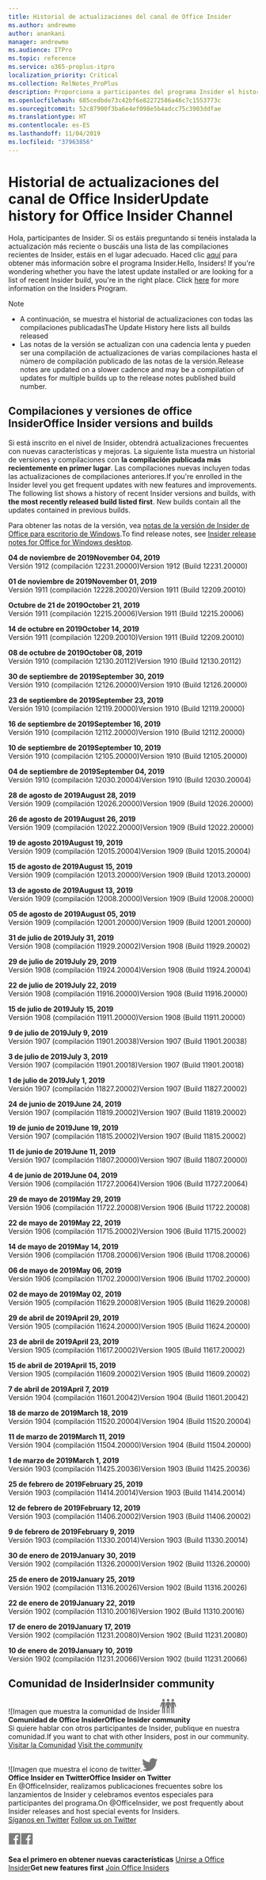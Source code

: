 ```yaml
---
title: Historial de actualizaciones del canal de Office Insider
ms.author: andrewmo
author: anankani
manager: andrewmo
ms.audience: ITPro
ms.topic: reference
ms.service: o365-proplus-itpro
localization_priority: Critical
ms.collection: RelNotes_ProPlus
description: Proporciona a participantes del programa Insider el historial de actualizaciones de los lanzamientos del canal mensual del modo anticipado de Insider para versiones de escritorio de Windows
ms.openlocfilehash: 685cedbde73c42bf6e82272586a46c7c1553773c
ms.sourcegitcommit: 52c87900f3ba6e4ef098e5b4adcc75c3903ddfae
ms.translationtype: HT
ms.contentlocale: es-ES
ms.lasthandoff: 11/04/2019
ms.locfileid: "37963856"
---
```

# <a name="update-history-for-office-insider-channel"></a><span data-ttu-id="d2401-103">Historial de actualizaciones del canal de Office Insider</span><span class="sxs-lookup"><span data-stu-id="d2401-103">Update history for Office Insider Channel</span></span>

<span data-ttu-id="d2401-p101">Hola, participantes de Insider. Si os estáis preguntando si tenéis instalada la actualización más reciente o buscáis una lista de las compilaciones recientes de Insider, estáis en el lugar adecuado. Haced clic [aquí](https://insider.office.com/) para obtener más información sobre el programa Insider.</span><span class="sxs-lookup"><span data-stu-id="d2401-p101">Hello, Insiders! If you're wondering whether you have the latest update installed or are looking for a list of recent Insider build, you're in the right place. Click [here](https://insider.office.com/) for more information on the Insiders Program.</span></span>

> [!NOTE]
> - <span data-ttu-id="d2401-107">A continuación, se muestra el historial de actualizaciones con todas las compilaciones publicadas</span><span class="sxs-lookup"><span data-stu-id="d2401-107">The Update History here lists all builds released</span></span>
> - <span data-ttu-id="d2401-108">Las notas de la versión se actualizan con una cadencia lenta y pueden ser una compilación de actualizaciones de varias compilaciones hasta el número de compilación publicado de las notas de la versión.</span><span class="sxs-lookup"><span data-stu-id="d2401-108">Release notes are updated on a slower cadence and may be a compilation of updates for multiple builds up to the release notes published build number.</span></span>

## <a name="office-insider-versions-and-builds"></a><span data-ttu-id="d2401-109">Compilaciones y versiones de office Insider</span><span class="sxs-lookup"><span data-stu-id="d2401-109">Office Insider versions and builds</span></span>

<span data-ttu-id="d2401-p102">Si está inscrito en el nivel de Insider, obtendrá actualizaciones frecuentes con nuevas características y mejoras. La siguiente lista muestra un historial de versiones y compilaciones con **la compilación publicada más recientemente en primer lugar**. Las compilaciones nuevas incluyen todas las actualizaciones de compilaciones anteriores.</span><span class="sxs-lookup"><span data-stu-id="d2401-p102">If you're enrolled in the Insider level you get frequent updates with new features and improvements. The following list shows a history of recent Insider versions and builds, with **the most recently released build listed first**. New builds contain all the updates contained in previous builds.</span></span>

<span data-ttu-id="d2401-113">Para obtener las notas de la versión, vea [notas de la versión de Insider de Office para escritorio de Windows](https://docs.microsoft.com/es-ES/OfficeUpdates/release-notes-office-insider).</span><span class="sxs-lookup"><span data-stu-id="d2401-113">To find release notes, see [Insider release notes for Office for Windows desktop](https://docs.microsoft.com/es-ES/OfficeUpdates/release-notes-office-insider).</span></span>

[//]: # (NO ELIMINAR)

<span data-ttu-id="d2401-115">**04 de noviembre de 2019**</span><span class="sxs-lookup"><span data-stu-id="d2401-115">**November 04, 2019**</span></span><br/>
<span data-ttu-id="d2401-116">Versión 1912 (compilación 12231.20000)</span><span class="sxs-lookup"><span data-stu-id="d2401-116">Version 1912 (Build 12231.20000)</span></span><br/>

<span data-ttu-id="d2401-117">**01 de noviembre de 2019**</span><span class="sxs-lookup"><span data-stu-id="d2401-117">**November 01, 2019**</span></span><br/>
<span data-ttu-id="d2401-118">Versión 1911 (compilación 12228.20020)</span><span class="sxs-lookup"><span data-stu-id="d2401-118">Version 1911 (Build 12209.20010)</span></span><br/>

<span data-ttu-id="d2401-119">**Octubre de 21 de 2019**</span><span class="sxs-lookup"><span data-stu-id="d2401-119">**October 21, 2019**</span></span><br/>
<span data-ttu-id="d2401-120">Versión 1911 (compilación 12215.20006)</span><span class="sxs-lookup"><span data-stu-id="d2401-120">Version 1911 (Build 12215.20006)</span></span><br/>

<span data-ttu-id="d2401-121">**14 de octubre en 2019**</span><span class="sxs-lookup"><span data-stu-id="d2401-121">**October 14, 2019**</span></span><br/>
<span data-ttu-id="d2401-122">Versión 1911 (compilación 12209.20010)</span><span class="sxs-lookup"><span data-stu-id="d2401-122">Version 1911 (Build 12209.20010)</span></span><br/>

<span data-ttu-id="d2401-123">**08 de octubre de 2019**</span><span class="sxs-lookup"><span data-stu-id="d2401-123">**October 08, 2019**</span></span><br/>
<span data-ttu-id="d2401-124">Versión 1910 (compilación 12130.20112)</span><span class="sxs-lookup"><span data-stu-id="d2401-124">Version 1910 (Build 12130.20112)</span></span><br/>

<span data-ttu-id="d2401-125">**30 de septiembre de 2019**</span><span class="sxs-lookup"><span data-stu-id="d2401-125">**September 30, 2019**</span></span><br/>
<span data-ttu-id="d2401-126">Versión 1910 (compilación 12126.20000)</span><span class="sxs-lookup"><span data-stu-id="d2401-126">Version 1910 (Build 12126.20000)</span></span><br/>

<span data-ttu-id="d2401-127">**23 de septiembre de 2019**</span><span class="sxs-lookup"><span data-stu-id="d2401-127">**September 23, 2019**</span></span><br/>
<span data-ttu-id="d2401-128">Versión 1910 (compilación 12119.20000)</span><span class="sxs-lookup"><span data-stu-id="d2401-128">Version 1910 (Build 12119.20000)</span></span><br/>

<span data-ttu-id="d2401-129">**16 de septiembre de 2019**</span><span class="sxs-lookup"><span data-stu-id="d2401-129">**September 16, 2019**</span></span><br/>
<span data-ttu-id="d2401-130">Versión 1910 (compilación 12112.20000)</span><span class="sxs-lookup"><span data-stu-id="d2401-130">Version 1910 (Build 12112.20000)</span></span><br/>

<span data-ttu-id="d2401-131">**10 de septiembre de 2019**</span><span class="sxs-lookup"><span data-stu-id="d2401-131">**September 10, 2019**</span></span><br/>
<span data-ttu-id="d2401-132">Versión 1910 (compilación 12105.20000)</span><span class="sxs-lookup"><span data-stu-id="d2401-132">Version 1910 (Build 12105.20000)</span></span><br/>

<span data-ttu-id="d2401-133">**04 de septiembre de 2019**</span><span class="sxs-lookup"><span data-stu-id="d2401-133">**September 04, 2019**</span></span><br/>
<span data-ttu-id="d2401-134">Versión 1910 (compilación 12030.20004)</span><span class="sxs-lookup"><span data-stu-id="d2401-134">Version 1910 (Build 12030.20004)</span></span><br/>

<span data-ttu-id="d2401-135">**28 de agosto de 2019**</span><span class="sxs-lookup"><span data-stu-id="d2401-135">**August 28, 2019**</span></span><br/>
<span data-ttu-id="d2401-136">Versión 1909 (compilación 12026.20000)</span><span class="sxs-lookup"><span data-stu-id="d2401-136">Version 1909 (Build 12026.20000)</span></span><br/>

<span data-ttu-id="d2401-137">**26 de agosto de 2019**</span><span class="sxs-lookup"><span data-stu-id="d2401-137">**August 26, 2019**</span></span><br/>
<span data-ttu-id="d2401-138">Versión 1909 (compilación 12022.20000)</span><span class="sxs-lookup"><span data-stu-id="d2401-138">Version 1909 (Build 12022.20000)</span></span><br/>

<span data-ttu-id="d2401-139">**19 de agosto 2019**</span><span class="sxs-lookup"><span data-stu-id="d2401-139">**August 19, 2019**</span></span><br/>
<span data-ttu-id="d2401-140">Versión 1909 (compilación 12015.20004)</span><span class="sxs-lookup"><span data-stu-id="d2401-140">Version 1909 (Build 12015.20004)</span></span><br/>

<span data-ttu-id="d2401-141">**15 de agosto de 2019**</span><span class="sxs-lookup"><span data-stu-id="d2401-141">**August 15, 2019**</span></span><br/>
<span data-ttu-id="d2401-142">Versión 1909 (compilación 12013.20000)</span><span class="sxs-lookup"><span data-stu-id="d2401-142">Version 1909 (Build 12013.20000)</span></span><br/>

<span data-ttu-id="d2401-143">**13 de agosto de 2019**</span><span class="sxs-lookup"><span data-stu-id="d2401-143">**August 13, 2019**</span></span><br/>
<span data-ttu-id="d2401-144">Versión 1909 (compilación 12008.20000)</span><span class="sxs-lookup"><span data-stu-id="d2401-144">Version 1909 (Build 12008.20000)</span></span><br/>

<span data-ttu-id="d2401-145">**05 de agosto de 2019**</span><span class="sxs-lookup"><span data-stu-id="d2401-145">**August 05, 2019**</span></span><br/>
<span data-ttu-id="d2401-146">Versión 1909 (compilación 12001.20000)</span><span class="sxs-lookup"><span data-stu-id="d2401-146">Version 1909 (Build 12001.20000)</span></span><br/>

<span data-ttu-id="d2401-147">**31 de julio de 2019**</span><span class="sxs-lookup"><span data-stu-id="d2401-147">**July 31, 2019**</span></span><br/>
<span data-ttu-id="d2401-148">Versión 1908 (compilación 11929.20002)</span><span class="sxs-lookup"><span data-stu-id="d2401-148">Version 1908 (Build 11929.20002)</span></span><br/>

<span data-ttu-id="d2401-149">**29 de julio de 2019**</span><span class="sxs-lookup"><span data-stu-id="d2401-149">**July 29, 2019**</span></span><br/>
<span data-ttu-id="d2401-150">Versión 1908 (compilación 11924.20004)</span><span class="sxs-lookup"><span data-stu-id="d2401-150">Version 1908 (Build 11924.20004)</span></span><br/>

<span data-ttu-id="d2401-151">**22 de julio de 2019**</span><span class="sxs-lookup"><span data-stu-id="d2401-151">**July 22, 2019**</span></span><br/>
<span data-ttu-id="d2401-152">Versión 1908 (compilación 11916.20000)</span><span class="sxs-lookup"><span data-stu-id="d2401-152">Version 1908 (Build 11916.20000)</span></span><br/>

<span data-ttu-id="d2401-153">**15 de julio de 2019**</span><span class="sxs-lookup"><span data-stu-id="d2401-153">**July 15, 2019**</span></span><br/>
<span data-ttu-id="d2401-154">Versión 1908 (compilación 11911.20000)</span><span class="sxs-lookup"><span data-stu-id="d2401-154">Version 1908 (Build 11911.20000)</span></span><br/>

<span data-ttu-id="d2401-155">**9 de julio de 2019**</span><span class="sxs-lookup"><span data-stu-id="d2401-155">**July 9, 2019**</span></span><br/>
<span data-ttu-id="d2401-156">Versión 1907 (compilación 11901.20038)</span><span class="sxs-lookup"><span data-stu-id="d2401-156">Version 1907 (Build 11901.20038)</span></span><br/>

<span data-ttu-id="d2401-157">**3 de julio de 2019**</span><span class="sxs-lookup"><span data-stu-id="d2401-157">**July 3, 2019**</span></span><br/>
<span data-ttu-id="d2401-158">Versión 1907 (compilación 11901.20018)</span><span class="sxs-lookup"><span data-stu-id="d2401-158">Version 1907 (Build 11901.20018)</span></span><br/>

<span data-ttu-id="d2401-159">**1 de julio de 2019**</span><span class="sxs-lookup"><span data-stu-id="d2401-159">**July 1, 2019**</span></span><br/>
<span data-ttu-id="d2401-160">Versión 1907 (compilación 11827.20002)</span><span class="sxs-lookup"><span data-stu-id="d2401-160">Version 1907 (Build 11827.20002)</span></span><br/>

<span data-ttu-id="d2401-161">**24 de junio de 2019**</span><span class="sxs-lookup"><span data-stu-id="d2401-161">**June 24, 2019**</span></span><br/>
<span data-ttu-id="d2401-162">Versión 1907 (compilación 11819.20002)</span><span class="sxs-lookup"><span data-stu-id="d2401-162">Version 1907 (Build 11819.20002)</span></span><br/>

<span data-ttu-id="d2401-163">**19 de junio de 2019**</span><span class="sxs-lookup"><span data-stu-id="d2401-163">**June 19, 2019**</span></span><br/>
<span data-ttu-id="d2401-164">Versión 1907 (compilación 11815.20002)</span><span class="sxs-lookup"><span data-stu-id="d2401-164">Version 1907 (Build 11815.20002)</span></span><br/>

<span data-ttu-id="d2401-165">**11 de junio de 2019**</span><span class="sxs-lookup"><span data-stu-id="d2401-165">**June 11, 2019**</span></span><br/>
<span data-ttu-id="d2401-166">Versión 1907 (compilación 11807.20000)</span><span class="sxs-lookup"><span data-stu-id="d2401-166">Version 1907 (Build 11807.20000)</span></span><br/>

<span data-ttu-id="d2401-167">**4 de junio de 2019**</span><span class="sxs-lookup"><span data-stu-id="d2401-167">**June 04, 2019**</span></span><br/>
<span data-ttu-id="d2401-168">Versión 1906 (compilación 11727.20064)</span><span class="sxs-lookup"><span data-stu-id="d2401-168">Version 1906 (Build 11727.20064)</span></span><br/>


<span data-ttu-id="d2401-169">**29 de mayo de 2019**</span><span class="sxs-lookup"><span data-stu-id="d2401-169">**May 29, 2019**</span></span><br/>
<span data-ttu-id="d2401-170">Versión 1906 (compilación 11722.20008)</span><span class="sxs-lookup"><span data-stu-id="d2401-170">Version 1906 (Build 11722.20008)</span></span><br/>

<span data-ttu-id="d2401-171">**22 de mayo de 2019**</span><span class="sxs-lookup"><span data-stu-id="d2401-171">**May 22, 2019**</span></span><br/> <span data-ttu-id="d2401-172">Versión 1906 (compilación 11715.20002)</span><span class="sxs-lookup"><span data-stu-id="d2401-172">Version 1906 (Build 11715.20002)</span></span><br/> 

<span data-ttu-id="d2401-173">**14 de mayo de 2019**</span><span class="sxs-lookup"><span data-stu-id="d2401-173">**May 14, 2019**</span></span><br/> <span data-ttu-id="d2401-174">Versión 1906 (compilación 11708.20006)</span><span class="sxs-lookup"><span data-stu-id="d2401-174">Version 1906 (Build 11708.20006)</span></span><br/>

<span data-ttu-id="d2401-175">**06 de mayo de 2019**</span><span class="sxs-lookup"><span data-stu-id="d2401-175">**May 06, 2019**</span></span><br/>
<span data-ttu-id="d2401-176">Versión 1906 (compilación 11702.20000)</span><span class="sxs-lookup"><span data-stu-id="d2401-176">Version 1906 (Build 11702.20000)</span></span><br/>

<span data-ttu-id="d2401-177">**02 de mayo de 2019**</span><span class="sxs-lookup"><span data-stu-id="d2401-177">**May 02, 2019**</span></span><br/>
<span data-ttu-id="d2401-178">Versión 1905 (compilación 11629.20008)</span><span class="sxs-lookup"><span data-stu-id="d2401-178">Version 1905 (Build 11629.20008)</span></span><br/>

<span data-ttu-id="d2401-179">**29 de abril de 2019**</span><span class="sxs-lookup"><span data-stu-id="d2401-179">**April 29, 2019**</span></span><br/>
<span data-ttu-id="d2401-180">Versión 1905 (compilación 11624.20000)</span><span class="sxs-lookup"><span data-stu-id="d2401-180">Version 1905 (Build 11624.20000)</span></span><br/>

<span data-ttu-id="d2401-181">**23 de abril de 2019**</span><span class="sxs-lookup"><span data-stu-id="d2401-181">**April 23, 2019**</span></span><br/> <span data-ttu-id="d2401-182">Version 1905 (compilación 11617.20002)</span><span class="sxs-lookup"><span data-stu-id="d2401-182">Version 1905 (Build 11617.20002)</span></span><br/>

<span data-ttu-id="d2401-183">**15 de abril de 2019**</span><span class="sxs-lookup"><span data-stu-id="d2401-183">**April 15, 2019**</span></span><br/> <span data-ttu-id="d2401-184">Version 1905 (compilación 11609.20002)</span><span class="sxs-lookup"><span data-stu-id="d2401-184">Version 1905 (Build 11609.20002)</span></span><br/>

<span data-ttu-id="d2401-185">**7 de abril de 2019**</span><span class="sxs-lookup"><span data-stu-id="d2401-185">**April 7, 2019**</span></span><br/> <span data-ttu-id="d2401-186">Versión 1904 (compilación 11601.20042)</span><span class="sxs-lookup"><span data-stu-id="d2401-186">Version 1904 (Build 11601.20042)</span></span><br/>

<span data-ttu-id="d2401-187">**18 de marzo de 2019**</span><span class="sxs-lookup"><span data-stu-id="d2401-187">**March 18, 2019**</span></span><br/> <span data-ttu-id="d2401-188">Versión 1904 (compilación 11520.20004)</span><span class="sxs-lookup"><span data-stu-id="d2401-188">Version 1904 (Build 11520.20004)</span></span><br/>

<span data-ttu-id="d2401-189">**11 de marzo de 2019**</span><span class="sxs-lookup"><span data-stu-id="d2401-189">**March 11, 2019**</span></span><br/> <span data-ttu-id="d2401-190">Versión 1904 (compilación 11504.20000)</span><span class="sxs-lookup"><span data-stu-id="d2401-190">Version 1904 (Build 11504.20000)</span></span><br/>

<span data-ttu-id="d2401-191">**1 de marzo de 2019**</span><span class="sxs-lookup"><span data-stu-id="d2401-191">**March 1, 2019**</span></span><br/> <span data-ttu-id="d2401-192">Versión 1903 (compilación 11425.20036)</span><span class="sxs-lookup"><span data-stu-id="d2401-192">Version 1903 (Build 11425.20036)</span></span><br/> 

<span data-ttu-id="d2401-193">**25 de febrero de 2019**</span><span class="sxs-lookup"><span data-stu-id="d2401-193">**February 25, 2019**</span></span><br/> <span data-ttu-id="d2401-194">Versión 1903 (compilación 11414.20014)</span><span class="sxs-lookup"><span data-stu-id="d2401-194">Version 1903 (Build 11414.20014)</span></span><br/> 

<span data-ttu-id="d2401-195">**12 de febrero de 2019**</span><span class="sxs-lookup"><span data-stu-id="d2401-195">**February 12, 2019**</span></span><br/> <span data-ttu-id="d2401-196">Versión 1903 (compilación 11406.20002)</span><span class="sxs-lookup"><span data-stu-id="d2401-196">Version 1903 (Build 11406.20002)</span></span><br/> 

<span data-ttu-id="d2401-197">**9 de febrero de 2019**</span><span class="sxs-lookup"><span data-stu-id="d2401-197">**February 9, 2019**</span></span><br/> <span data-ttu-id="d2401-198">Versión 1903 (compilación 11330.20014)</span><span class="sxs-lookup"><span data-stu-id="d2401-198">Version 1903 (Build 11330.20014)</span></span><br/> 

<span data-ttu-id="d2401-199">**30 de enero de 2019**</span><span class="sxs-lookup"><span data-stu-id="d2401-199">**January 30, 2019**</span></span><br/> <span data-ttu-id="d2401-200">Versión 1902 (compilación 11326.20000)</span><span class="sxs-lookup"><span data-stu-id="d2401-200">Version 1902 (Build 11326.20000)</span></span><br/> 

<span data-ttu-id="d2401-201">**25 de enero de 2019**</span><span class="sxs-lookup"><span data-stu-id="d2401-201">**January 25, 2019**</span></span><br/> <span data-ttu-id="d2401-202">Versión 1902 (compilación 11316.20026)</span><span class="sxs-lookup"><span data-stu-id="d2401-202">Version 1902 (Build 11316.20026)</span></span><br/> 

<span data-ttu-id="d2401-203">**22 de enero de 2019**</span><span class="sxs-lookup"><span data-stu-id="d2401-203">**January 22, 2019**</span></span><br/> <span data-ttu-id="d2401-204">Versión 1902 (compilación 11310.20016)</span><span class="sxs-lookup"><span data-stu-id="d2401-204">Version 1902 (Build 11310.20016)</span></span><br/> 

<span data-ttu-id="d2401-205">**17 de enero de 2019**</span><span class="sxs-lookup"><span data-stu-id="d2401-205">**January 17, 2019**</span></span><br/> <span data-ttu-id="d2401-206">Versión 1902 (compilación 11231.20080)</span><span class="sxs-lookup"><span data-stu-id="d2401-206">Version 1902 (Build 11231.20080)</span></span><br/>

<span data-ttu-id="d2401-207">**10 de enero de 2019**</span><span class="sxs-lookup"><span data-stu-id="d2401-207">**January 10, 2019**</span></span><br/> <span data-ttu-id="d2401-208">Versión 1902 (compilación 11231.20066)</span><span class="sxs-lookup"><span data-stu-id="d2401-208">Version 1902 (build 11231.20066)</span></span><br/> 

## <a name="insider-community"></a><span data-ttu-id="d2401-209">Comunidad de Insider</span><span class="sxs-lookup"><span data-stu-id="d2401-209">Insider community</span></span>

<span data-ttu-id="d2401-210">![Imagen que muestra la comunidad de Insider</span><span class="sxs-lookup"><span data-stu-id="d2401-210">![Image showing insider community.</span></span> ](images/insidercommunity.png) <br/>
<span data-ttu-id="d2401-211">**Comunidad de Office Insider**</span><span class="sxs-lookup"><span data-stu-id="d2401-211">**Office Insider community**</span></span><br/> <span data-ttu-id="d2401-212">Si quiere hablar con otros participantes de Insider, publique en nuestra comunidad.</span><span class="sxs-lookup"><span data-stu-id="d2401-212">If you want to chat with other Insiders, post in our community.</span></span><br/><span data-ttu-id="d2401-213"> 
[Visitar la Comunidad](https://go.microsoft.com/fwlink/?linkid=843493)</span><span class="sxs-lookup"><span data-stu-id="d2401-213"> 
[Visit the community](https://go.microsoft.com/fwlink/?linkid=843493)</span></span><br/> 

<span data-ttu-id="d2401-214">![Imagen que muestra el icono de twitter.</span><span class="sxs-lookup"><span data-stu-id="d2401-214">![Image showing twitter icon.</span></span> ](images/twitter.png)<br/>
<span data-ttu-id="d2401-215">**Office Insider en Twitter**</span><span class="sxs-lookup"><span data-stu-id="d2401-215">**Office Insider on Twitter**</span></span><br/> <span data-ttu-id="d2401-216">En @OfficeInsider, realizamos publicaciones frecuentes sobre los lanzamientos de Insider y celebramos eventos especiales para participantes del programa.</span><span class="sxs-lookup"><span data-stu-id="d2401-216">On @OfficeInsider, we post frequently about Insider releases and host special events for Insiders.</span></span><br/><span data-ttu-id="d2401-217"> 
[Síganos en Twitter](https://go.microsoft.com/fwlink/?linkid=717717)</span><span class="sxs-lookup"><span data-stu-id="d2401-217"> 
[Follow us on Twitter](https://go.microsoft.com/fwlink/?linkid=717717)</span></span><br/> 

<span data-ttu-id="d2401-218">[
  ![Imagen que muestra el icono de Facebook. ](images/facebook.png)](https://www.facebook.com/sharer.php?u=https://support.office.com/en-us/article/Update-history-for-Office-Insider-for-Windows-desktop-64bbb317-972a-4933-8b82-cc866f0b067c)</span><span class="sxs-lookup"><span data-stu-id="d2401-218">[![Image showing Facebook icon. ](images/facebook.png)](https://www.facebook.com/sharer.php?u=https://support.office.com/en-us/article/Update-history-for-Office-Insider-for-Windows-desktop-64bbb317-972a-4933-8b82-cc866f0b067c)</span></span>


<span data-ttu-id="d2401-219">**Sea el primero en obtener nuevas características**
[Unirse a Office Insider](https://insider.office.com/)</span><span class="sxs-lookup"><span data-stu-id="d2401-219">**Get new features first**
[Join Office Insiders](https://insider.office.com/)</span></span>